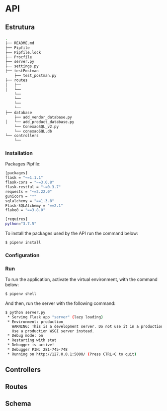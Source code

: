 # API


## Estrutura

```bash
.
├── README.md
├── Pipfile
├── Pipfile.lock
├── Procfile
├── server.py
├── settings.py
├── testPostman
    ├── test_postman.py
├── routes
│   ├── 
│   └── 
    └── 
    └── 
    └── 
    └── 
├── database
    ├── add_vendor_database.py
│   └── add_product_database.py
    └── ConexaoSQL_v2.py
    └── conexaoSQL.db
└── controllers
    └── 
```


### Installation

Packages Pipfile:

```bash
[packages]
flask = "~=1.1.1"
flask-cors = "~=3.0.8"
flask-restful = "~=0.3.7"
requests = "~=2.22.0"
gunicorn = "*"
sqlalchemy = "==1.3.8"
Flask-SQLAlchemy = "==2.1"
flake8 = "==3.8.0"

[requires]
python="3.7.5"

```

To install the packages used by the API run the command below:

```bash
$ pipenv install
```

### Configuration

### Run

To run the application, activate the virtual environment, with the command below:

```bash
$ pipenv shell
```

And then, run the server with the following command:


```bash
$ python server.py
 * Serving Flask app "server" (lazy loading)
 * Environment: production
   WARNING: This is a development server. Do not use it in a production deployment.
   Use a production WSGI server instead.
 * Debug mode: on
 * Restarting with stat
 * Debugger is active!
 * Debugger PIN: 281-745-748
 * Running on http://127.0.0.1:5000/ (Press CTRL+C to quit)
```

## Controllers

## Routes

## Schema
